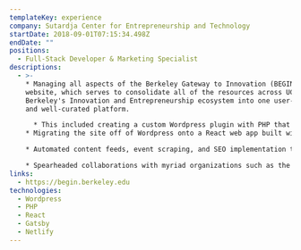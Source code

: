 ```yaml
---
templateKey: experience
company: Sutardja Center for Entrepreneurship and Technology
startDate: 2018-09-01T07:15:34.498Z
endDate: ""
positions:
  - Full-Stack Developer & Marketing Specialist
descriptions:
  - >-
    * Managing all aspects of the Berkeley Gateway to Innovation (BEGIN)
    website, which serves to consolidate all of the resources across UC
    Berkeley's Innovation and Entrepreneurship ecosystem into one user-friendly
    and well-curated platform.

      * This included creating a custom Wordpress plugin with PHP that leverages the UC Berkeley Courses API and the Innovation Resource Database created in partnership with WITI and CS 169, our Software Engineering course.
    * Migrating the site off of Wordpress onto a React web app built with Gatsby, deployed on Netlify.

    * Automated content feeds, event scraping, and SEO implementation to generate a weekly newsletter that grew from 0 to 4000 subscribers, also bringing 5000 new users to the site.

    * Spearheaded collaborations with myriad organizations such as the CatalistX, WITI, IPIRA, OnRamp, and QB3.
links:
  - https://begin.berkeley.edu
technologies:
  - Wordpress
  - PHP
  - React
  - Gatsby
  - Netlify
---
```

